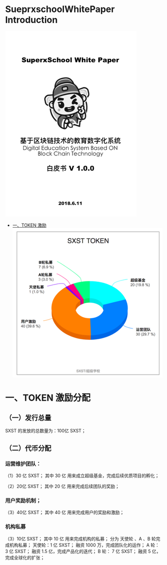 #  SueprxschoolWhitePaper Introduction

[![SueprxschoolWhitePaper](image/SueprxschoolWhitePaper.png)](www.superxschool.com)

* [一、TOKEN 激励](TOKEN.md)
[![TOKEN](image/SXST.png)](www.superxschool.com)

# 一、TOKEN 激励分配
## （一）发行总量
SXST 的发放的总数量为：100亿 SXST；

## （二）代币分配

### 运营维护团队：
（1）30 亿 SXST；
其中 30 亿 用来成立超级基金，完成后续优质项目的孵化；

（2）20亿 SXST；
其中 20 亿 用来完成后续团队的奖励；

### 用户奖励机制；

（3）40亿 SXST；
其中 40 亿 用来完成用户的奖励和激励；

### 机构私募

（3）10亿 SXST；
其中 10 亿 用来完成机构的私募；
分为 天使轮 、A 、B 轮完成机构私募；
天使轮：1 亿 SXST； 融资 1000 万，完成团队化的运作；
A 轮： 3 亿 SXST； 融资  1.5 亿，完成产品化的迭代；
B 轮： 7 亿 SXST； 融资   5  亿，完成全球化的扩张；
